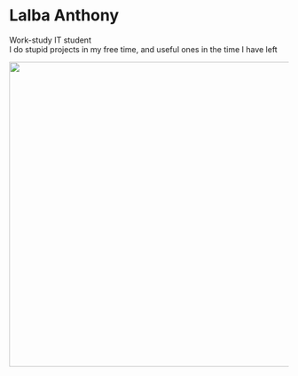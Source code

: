 # Lalba Anthony

<p>Work-study IT student<br>
I do stupid projects in my free time, and useful ones in the time I have left</p>

<!-- https://www.youtube.com/watch?v=dQw4w9WgXcQ -->

<img src="https://github-readme-stats.vercel.app/api?username=LalbaAnthony&theme=transparent&show_icons=true" width="550" />

